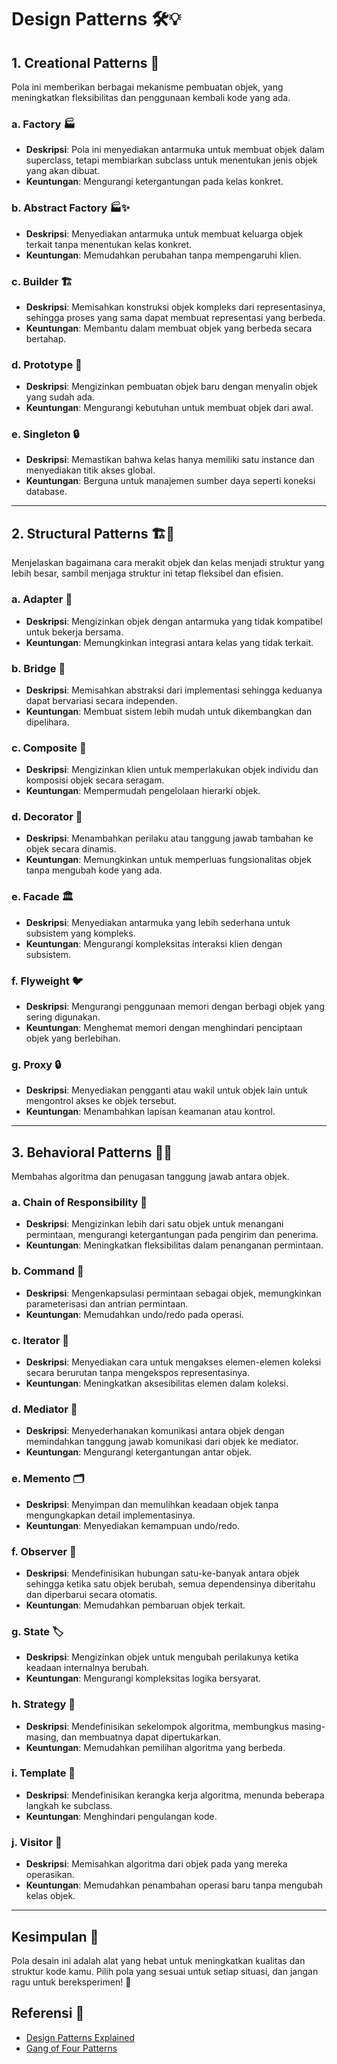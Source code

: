 # Design Patterns 🛠️💡

## 1. Creational Patterns 🎨
Pola ini memberikan berbagai mekanisme pembuatan objek, yang meningkatkan fleksibilitas dan penggunaan kembali kode yang ada. 

### a. Factory 🏭
- **Deskripsi**: Pola ini menyediakan antarmuka untuk membuat objek dalam superclass, tetapi membiarkan subclass untuk menentukan jenis objek yang akan dibuat.
- **Keuntungan**: Mengurangi ketergantungan pada kelas konkret.

### b. Abstract Factory 🏭✨
- **Deskripsi**: Menyediakan antarmuka untuk membuat keluarga objek terkait tanpa menentukan kelas konkret.
- **Keuntungan**: Memudahkan perubahan tanpa mempengaruhi klien.

### c. Builder 🏗️
- **Deskripsi**: Memisahkan konstruksi objek kompleks dari representasinya, sehingga proses yang sama dapat membuat representasi yang berbeda.
- **Keuntungan**: Membantu dalam membuat objek yang berbeda secara bertahap.

### d. Prototype 🌱
- **Deskripsi**: Mengizinkan pembuatan objek baru dengan menyalin objek yang sudah ada.
- **Keuntungan**: Mengurangi kebutuhan untuk membuat objek dari awal.

### e. Singleton 🔒
- **Deskripsi**: Memastikan bahwa kelas hanya memiliki satu instance dan menyediakan titik akses global.
- **Keuntungan**: Berguna untuk manajemen sumber daya seperti koneksi database.

---

## 2. Structural Patterns 🏗️🧩
Menjelaskan bagaimana cara merakit objek dan kelas menjadi struktur yang lebih besar, sambil menjaga struktur ini tetap fleksibel dan efisien.

### a. Adapter 🔌
- **Deskripsi**: Mengizinkan objek dengan antarmuka yang tidak kompatibel untuk bekerja bersama.
- **Keuntungan**: Memungkinkan integrasi antara kelas yang tidak terkait.

### b. Bridge 🌉
- **Deskripsi**: Memisahkan abstraksi dari implementasi sehingga keduanya dapat bervariasi secara independen.
- **Keuntungan**: Membuat sistem lebih mudah untuk dikembangkan dan dipelihara.

### c. Composite 🌳
- **Deskripsi**: Mengizinkan klien untuk memperlakukan objek individu dan komposisi objek secara seragam.
- **Keuntungan**: Mempermudah pengelolaan hierarki objek.

### d. Decorator 🎨
- **Deskripsi**: Menambahkan perilaku atau tanggung jawab tambahan ke objek secara dinamis.
- **Keuntungan**: Memungkinkan untuk memperluas fungsionalitas objek tanpa mengubah kode yang ada.

### e. Facade 🏛️
- **Deskripsi**: Menyediakan antarmuka yang lebih sederhana untuk subsistem yang kompleks.
- **Keuntungan**: Mengurangi kompleksitas interaksi klien dengan subsistem.

### f. Flyweight 🐦
- **Deskripsi**: Mengurangi penggunaan memori dengan berbagi objek yang sering digunakan.
- **Keuntungan**: Menghemat memori dengan menghindari penciptaan objek yang berlebihan.

### g. Proxy 🔒
- **Deskripsi**: Menyediakan pengganti atau wakil untuk objek lain untuk mengontrol akses ke objek tersebut.
- **Keuntungan**: Menambahkan lapisan keamanan atau kontrol.

---

## 3. Behavioral Patterns 🤝🧠
Membahas algoritma dan penugasan tanggung jawab antara objek.

### a. Chain of Responsibility 📜
- **Deskripsi**: Mengizinkan lebih dari satu objek untuk menangani permintaan, mengurangi ketergantungan pada pengirim dan penerima.
- **Keuntungan**: Meningkatkan fleksibilitas dalam penanganan permintaan.

### b. Command 🎤
- **Deskripsi**: Mengenkapsulasi permintaan sebagai objek, memungkinkan parameterisasi dan antrian permintaan.
- **Keuntungan**: Memudahkan undo/redo pada operasi.

### c. Iterator 🔄
- **Deskripsi**: Menyediakan cara untuk mengakses elemen-elemen koleksi secara berurutan tanpa mengekspos representasinya.
- **Keuntungan**: Meningkatkan aksesibilitas elemen dalam koleksi.

### d. Mediator 💬
- **Deskripsi**: Menyederhanakan komunikasi antara objek dengan memindahkan tanggung jawab komunikasi dari objek ke mediator.
- **Keuntungan**: Mengurangi ketergantungan antar objek.

### e. Memento 🗂️
- **Deskripsi**: Menyimpan dan memulihkan keadaan objek tanpa mengungkapkan detail implementasinya.
- **Keuntungan**: Menyediakan kemampuan undo/redo.

### f. Observer 👀
- **Deskripsi**: Mendefinisikan hubungan satu-ke-banyak antara objek sehingga ketika satu objek berubah, semua dependensinya diberitahu dan diperbarui secara otomatis.
- **Keuntungan**: Memudahkan pembaruan objek terkait.

### g. State 🏷️
- **Deskripsi**: Mengizinkan objek untuk mengubah perilakunya ketika keadaan internalnya berubah.
- **Keuntungan**: Mengurangi kompleksitas logika bersyarat.

### h. Strategy 🎯
- **Deskripsi**: Mendefinisikan sekelompok algoritma, membungkus masing-masing, dan membuatnya dapat dipertukarkan.
- **Keuntungan**: Memudahkan pemilihan algoritma yang berbeda.

### i. Template 📑
- **Deskripsi**: Mendefinisikan kerangka kerja algoritma, menunda beberapa langkah ke subclass.
- **Keuntungan**: Menghindari pengulangan kode.

### j. Visitor 👤
- **Deskripsi**: Memisahkan algoritma dari objek pada yang mereka operasikan.
- **Keuntungan**: Memudahkan penambahan operasi baru tanpa mengubah kelas objek.

---

## Kesimpulan 🚀
Pola desain ini adalah alat yang hebat untuk meningkatkan kualitas dan struktur kode kamu. Pilih pola yang sesuai untuk setiap situasi, dan jangan ragu untuk bereksperimen! 🌟

## Referensi 🔗
- [Design Patterns Explained](https://refactoring.guru/design-patterns)
- [Gang of Four Patterns](https://en.wikipedia.org/wiki/Design_Patterns)

